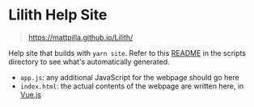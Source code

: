 # Lilith Help Site
> https://mattpilla.github.io/Lilith/

Help site that builds with `yarn site`. Refer to this [README](/scripts/site/README.md) in the scripts directory to see what's automatically generated.

- `app.js`: any additional JavaScript for the webpage should go here
- `index.html`: the actual contents of the webpage are written here, in [Vue.js](https://vuejs.org/)
